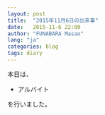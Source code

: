 ```yaml
---
layout: post
title:  "2015年11月6日の出来事"
date:   2015-11-6 22:00
author: "FUNABARA Masao"
lang: "ja"
categories: blog
tags: diary
---
```


本日は、

* アルバイト

を行いました。
